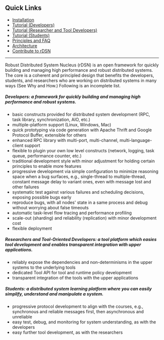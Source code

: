 
## Quick Links

* [Installation](https://github.com/Microsoft/rDSN/wiki/Installation)
* [Tutorial (Developers)](https://github.com/Microsoft/rDSN/wiki/Tutorial-D)
* [Tutorial (Researcher and Tool Developers)](https://github.com/Microsoft/rDSN/wiki/Tutorial-R)
* [Tutorial (Students)](https://github.com/Microsoft/rDSN/wiki/Tutorial-S)
* [Principles and FAQ](https://github.com/Microsoft/rDSN/wiki/Principles)
* [Architecture](https://github.com/Microsoft/rDSN/wiki/Architecture)
* [Contribute to rDSN](https://github.com/Microsoft/rDSN/wiki/Contribute)

***

Robust Distributed System Nucleus (rDSN) is an open framework for quickly building and managing high performance and robust distributed systems. The core is a coherent and principled design that benefits the developers, students, and researchers who are working on distributed systems in many ways (See Why and How.) Following is an incomplete list.

##### Developers: a framework for quickly building and managing high performance and robust systems.

* basic constructs provided for distributed system development (RPC, task library, synchronization, AIO, etc.)
* multiple-platform support (Linux, Windows, Mac)
* quick prototyping via code generation with Apache Thrift and Google Protocol Buffer, extensible for others
* enhanced RPC library with multi-port, multi-channel, multi-language-client support
* flexible to plugin your own low level constructs (network, logging, task queue, performance counter, etc.)
* traditional development style with minor adjustment for holding certain principles to enable more features
* progressive development via simple configuration to minimize reasoning space when a bug surfaces, e.g., single-thread to multiple-thread, constant message delay to variant ones, even with message lost and other failures
* systematic test against various failures and scheduling decisions, exposing possible bugs early
* reproduce bugs, with all nodes' state in a same process and debug without worrying about false timeouts
* automatic task-level flow tracing and performance profiling
* scale-out (sharding) and reliability (replication) with minor development cost
* flexible deployment

##### Researchers and Tool-Oriented Developers: a tool platform which easies tool development and enables transparent integration with upper applications.

* reliably expose the dependencies and non-determinisms in the upper systems to the underlying tools
* dedicated Tool API for tool and runtime policy development
* transparent integration of the tools with the upper applications

##### Students: a distributed system learning platform where you can easily simplify, understand and manipulate a system.

* progressive protocol development to align with the courses, e.g., synchronous and reliable messages first, then asynchronous and unreliable 
* easy test, debug, and monitoring for system understanding, as with the developers
* easy further tool development, as with the researchers
